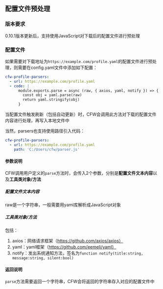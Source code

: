 ## 配置文件预处理

### 版本要求

0.10.1版本更新后，支持使用JavaScript对下载后的配置文件进行预处理

### 配置文件

如果需要对下载地址为``https://example.com/profile.yaml``的配置文件进行预处理，则需要在config.yaml文件中添加如下配置：

```yaml
cfw-profile-parsers:
  - url: https://example.com/profile.yaml
  - code: |
      module.exports.parse = async (raw, { axios, yaml, notify }) => {
        const obj = yaml.parse(raw)
        return yaml.stringify(obj)
      }
```

当配置文件触发刷新（包括自动更新）时，CFW会调用此方法对下载的配置文件内容进行处理，再写入本地文件中

当然，parsers也支持使用路径引入代码：

```yaml
cfw-profile-parsers:
  - url: https://example.com/profile.yaml
    path: 'C:/Users/cfw/parser.js'
```


#### 参数说明

CFW调用用户定义的``parse``方法时，会传入2个参数，分别是**配置文件文本内容**以及**工具类对象/方法**

##### 配置文件文本内容
raw是一个字符串，一般需要用yaml库解析成JavaScript对象

##### 工具类对象/方法

包括：
1. axios：网络请求框架（https://github.com/axios/axios）
2. yaml：yaml框架（https://github.com/eemeli/yaml）
3. notify：发出系统通知方法，签名为``function notify(title:string, message:string, silent:bool)``

#### 返回说明

``parse``方法需要返回一个字符串，CFW会将返回的字符串存入对应的配置文件中
